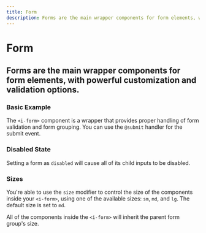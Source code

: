 ```yaml
---
title: Form
description: Forms are the main wrapper components for form elements, with powerful customization and validation options. 
---
```


<script setup>
import * as examples from '../examples';
</script>



# Form
## Forms are the main wrapper components for form elements, with powerful customization and validation options. 

### Basic Example

The `<i-form>` component is a wrapper that provides proper handling of form validation and form grouping. You can use the `@submit` handler for the submit event.

<example :component="examples.IFormBasicExample" :html="examples.IFormBasicExampleHTML" :js="examples.IFormBasicExampleJS"></example>

### Disabled State
Setting a form as `disabled` will cause all of its child inputs to be disabled.

<example :component="examples.IFormDisabledExample" :html="examples.IFormDisabledExampleHTML" :js="examples.IFormDisabledExampleJS"></example>

### Sizes
You're able to use the `size` modifier to control the size of the components inside your `<i-form>`, using one of the available sizes: `sm`, `md`, and `lg`. The default size is set to `md`. 

All of the components inside the `<i-form>` will inherit the parent form group's size.

<example :component="examples.IFormSizeVariantsSmExample" :html="examples.IFormSizeVariantsSmExampleHTML" :js="examples.IFormSizeVariantsSmExampleJS"></example>

<example :component="examples.IFormSizeVariantsMdExample" :html="examples.IFormSizeVariantsMdExampleHTML" :js="examples.IFormSizeVariantsMdExampleJS"></example>

<example :component="examples.IFormSizeVariantsLgExample" :html="examples.IFormSizeVariantsLgExampleHTML" :js="examples.IFormSizeVariantsLgExampleJS"></example>
